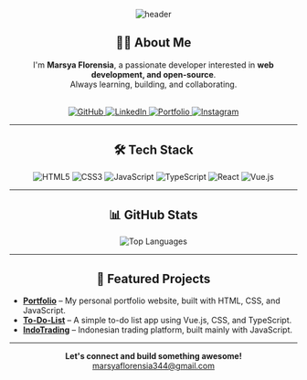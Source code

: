 <!-- Banner or GIF header-->
<p align="center">
  <img src="https://capsule-render.vercel.app/api?type=waving&color=0:6e40c9,100:52e5e7&height=200&section=header&text=Hi%20there,%20I'm%20Marsya!&fontSize=40&fontAlignY=35&desc=Welcome%20to%20my%20GitHub%20profile%20👋&descSize=20&animation=fadeIn&fontColor=ffffff" alt="header"/>
</p>

<!-- Profile Introduction -->
<h2 align="center">👨‍💻 About Me</h2>
<p align="center">
  I'm <b>Marsya Florensia</b>, a passionate developer interested in <b>web development, and open-source</b>.<br>
  Always learning, building, and collaborating.<br>
  <br>
</p>

<!-- Social Links -->
<p align="center">
  <a href="https://github.com/frezix0" target="_blank">
    <img src="https://img.shields.io/badge/-GitHub-181717?style=flat-square&logo=github&logoColor=white" alt="GitHub">
  </a>
  <a href="https://www.linkedin.com/in/marsya-florensia/" target="_blank">
    <img src="https://img.shields.io/badge/-LinkedIn-0077B5?style=flat-square&logo=linkedin&logoColor=white" alt="LinkedIn">
  </a>
  <a href="https://frezix0.github.io/Portfolio/" target="_blank">
    <img src="https://img.shields.io/badge/-Chrome-4285F4?style=flat-square&logo=google-chrome&logoColor=white" alt="Portfolio">
  </a>
  <a href="https://instagram.com/marsya.fl" target="_blank">
    <img src="https://img.shields.io/badge/Instagram-E4405F?style=flat-square&logo=instagram&logoColor=white" alt="Instagram">
  </a>
</p>

---

<!-- Tech Stack -->
<h2 align="center">🛠️ Tech Stack</h2>
<p align="center">
  <img src="https://img.shields.io/badge/HTML5-E34F26?style=for-the-badge&logo=html5&logoColor=white" alt="HTML5"/>
  <img src="https://img.shields.io/badge/CSS3-1572B6?style=for-the-badge&logo=css3&logoColor=white" alt="CSS3"/>
  <img src="https://img.shields.io/badge/JavaScript-F7DF1E?style=for-the-badge&logo=javascript&logoColor=black" alt="JavaScript"/>
  <img src="https://img.shields.io/badge/TypeScript-3178c6?style=for-the-badge&logo=typescript&logoColor=white" alt="TypeScript"/>
  <img src="https://img.shields.io/badge/React-20232a?style=for-the-badge&logo=react&logoColor=61dafb" alt="React"/>
  <img src="https://img.shields.io/badge/Vue.js-42b883?style=for-the-badge&logo=vue.js&logoColor=white" alt="Vue.js"/>
</p>

---

<!-- GitHub Stats -->
<h2 align="center">📊 GitHub Stats</h2>
<p align="center">
  <img src="https://github-readme-stats.vercel.app/api/top-langs/?username=frezix0&layout=compact&theme=radical" alt="Top Languages" />
</p>

---

<!-- Projects or Highlights -->
<h2 align="center">🌟 Featured Projects</h2>
<ul>
  <li><a href="https://github.com/frezix0/Portfolio"><b>Portfolio</b></a> – My personal portfolio website, built with HTML, CSS, and JavaScript.</li>
  <li><a href="https://github.com/frezix0/To-Do-List"><b>To-Do-List</b></a> – A simple to-do list app using Vue.js, CSS, and TypeScript.</li>
  <li><a href="https://github.com/frezix0/IndoTrading"><b>IndoTrading</b></a> – Indonesian trading platform, built mainly with JavaScript.</li>
</ul>

---

<!-- Contact -->
<p align="center">
  <b>Let's connect and build something awesome!</b><br>
  <a href="mailto:marsyaflorensia344@gmail.com">marsyaflorensia344@gmail.com</a>
</p>
